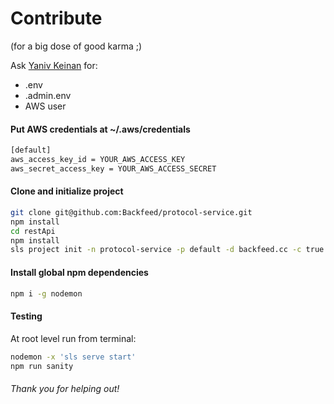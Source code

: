 Contribute
===
(for a big dose of good karma ;)

Ask [Yaniv Keinan] for:
* .env
* .admin.env
* AWS user

#### Put AWS credentials at ~/.aws/credentials
```sh
[default]
aws_access_key_id = YOUR_AWS_ACCESS_KEY
aws_secret_access_key = YOUR_AWS_ACCESS_SECRET
```

#### Clone and initialize project
```sh
git clone git@github.com:Backfeed/protocol-service.git
npm install
cd restApi
npm install
sls project init -n protocol-service -p default -d backfeed.cc -c true -e protocol_dev@backfeed.cc
```

#### Install global npm dependencies
```sh
npm i -g nodemon
```

#### Testing
At root level run from terminal:
```sh
nodemon -x 'sls serve start'
npm run sanity
```

###### Thank you for helping out!

[Yaniv Keinan]: <https://github.com/jankei>